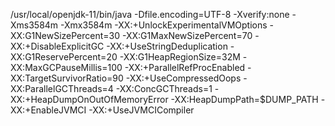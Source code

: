 /usr/local/openjdk-11/bin/java -Dfile.encoding=UTF-8 -Xverify:none -Xms3584m -Xmx3584m -XX:+UnlockExperimentalVMOptions -XX:G1NewSizePercent=30 -XX:G1MaxNewSizePercent=70 -XX:+DisableExplicitGC -XX:+UseStringDeduplication -XX:G1ReservePercent=20 -XX:G1HeapRegionSize=32M -XX:MaxGCPauseMillis=100 -XX:+ParallelRefProcEnabled -XX:TargetSurvivorRatio=90 -XX:+UseCompressedOops -XX:ParallelGCThreads=4 -XX:ConcGCThreads=1 -XX:+HeapDumpOnOutOfMemoryError -XX:HeapDumpPath=$DUMP_PATH -XX:+EnableJVMCI -XX:+UseJVMCICompiler

